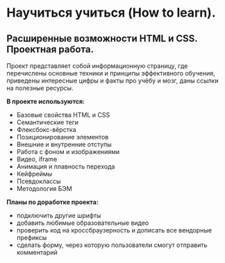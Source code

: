 # Научиться учиться (How to learn).
## Расширенные возможности HTML и CSS. Проектная работа.   

Проект представляет собой информационную страницу, где перечислены основные техники и принципы эффективного обучения, приведены интересные цифры и факты про
учёбу и мозг, даны ссылки на полезные ресурсы.  

**В проекте используются:**  
* Базовые свойства HTML и CSS
* Семантические теги
* Флексбокс-вёрстка  
* Позиционирование элементов
* Внешние и внутренние отступы
* Работа с фоном и изображениями
* Видео, iframe
* Анимация и плавность перехода
* Кейфреймы
* Псевдоклассы
* Методология БЭМ  

**Планы по доработке проекта:**  
* подключить другие шрифты
* добавить любимые образовательные видео
* проверить код на кроссбраузерность и дописать все вендорные префиксы
* сделать форму, через которую пользователи смогут отправить комментарий
